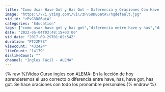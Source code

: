 ```yaml
---
title: "Como Usar Have Got y Has Got – Diferencia y Oraciones Con Have y Have Got - Lección # 11"
image: "https:\/\/i.ytimg.com\/vi\/zPvG8D86atA\/hqdefault.jpg"
vid_id: "zPvG8D86atA"
categories: "Education"
tags: ["como usar have got y has got","diferencia entre have y has","diferencia entre have got y has got"]
date: "2022-06-04T03:48:15+03:00"
vid_date: "2017-09-29T01:02:54Z"
duration: "PT22M7S"
viewcount: "432424"
likeCount: "14179"
dislikeCount: ""
channel: "Ingles Fácil - ALEMA"
---
```

{% raw %}Video Curso ingles con ALEMA: En la lección de hoy aprenderemos el uso correcto  o diferencia entre have, has, have got, has got. Se hace oraciones con  todo los  pronombre personales.{% endraw %}
